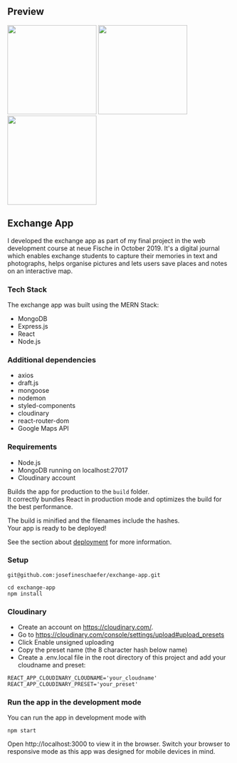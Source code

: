 ## Preview

<p>
<img src="https://res.cloudinary.com/exchange-app/image/upload/v1572347087/pqyisgs1u9hjg9phohwg.png" width="200">
<img src="https://res.cloudinary.com/exchange-app/image/upload/v1572347244/pjo7dtdz37oktfq5mh7o.png" width="200">
<img src="https://res.cloudinary.com/exchange-app/image/upload/v1572347296/qmdi59z7jycff3xqn2ja.png" width="200">
</p>

## Exchange App

I developed the exchange app as part of my final project in the web development course at neue Fische in October 2019. It's a digital journal which enables exchange students to capture their memories in text and photographs, helps organise pictures and lets users save places and notes on an interactive map. 

### Tech Stack 

The exchange app was built using the MERN Stack:

* MongoDB
* Express.js
* React
* Node.js


### Additional dependencies

* axios
* draft.js
* mongoose
* nodemon
* styled-components
* cloudinary
* react-router-dom
* Google Maps API

### Requirements

* Node.js
* MongoDB running on localhost:27017
* Cloudinary account

Builds the app for production to the `build` folder.<br>
It correctly bundles React in production mode and optimizes the build for the best performance.

The build is minified and the filenames include the hashes.<br>
Your app is ready to be deployed!

See the section about [deployment](https://facebook.github.io/create-react-app/docs/deployment) for more information.

### Setup

```
git@github.com:josefineschaefer/exchange-app.git

cd exchange-app
npm install
``` 

### Cloudinary

* Create an account on https://cloudinary.com/.
* Go to https://cloudinary.com/console/settings/upload#upload_presets
* Click Enable unsigned uploading
* Copy the preset name (the 8 character hash below name)
* Create a .env.local file in the root directory of this project and add your cloudname and preset:

```
REACT_APP_CLOUDINARY_CLOUDNAME='your_cloudname'
REACT_APP_CLOUDINARY_PRESET='your_preset'
```

### Run the app in the development mode

You can run the app in development mode with

```npm start```

Open http://localhost:3000 to view it in the browser. Switch your browser to responsive mode as this app was designed for mobile devices in mind.
